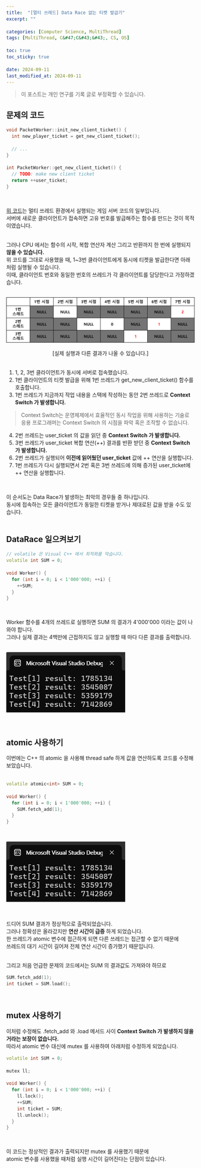 ```yaml
---
title:  "[멀티 쓰레드] Data Race 없는 티켓 발급기"
excerpt: ""

categories: [Computer Science, MultiThread]
tags: [MultiThread, C&#47;C&#43;&#43;, CS, OS]

toc: true
toc_sticky: true
 
date: 2024-09-11
last_modified_at: 2024-09-11
---
```


> 이 포스트는 개인 연구를 기록 글로 부정확할 수 있습니다.

## 문제의 코드 

```c++
void PacketWorker::init_new_client_ticket() {
  int new_player_ticket = get_new_client_ticket();

  // ...
}

int PacketWorker::get_new_client_ticket() {
  // TODO: make new client ticket
  return ++user_ticket;
}
```

<br/>

[위 코드](https://github.com/Mgcllee/PokeHunter/blob/f55dfcb26e4dfe95dd4deed97fe2813522de2eed/PokeHunter_Server/MainServer/PacketWorker.cpp#L91)는 멀티 쓰레드 환경에서 실행되는 게임 서버 코드의 일부입니다.  
서버에 새로운 클라이언트가 접속하면 고유 번호를 발급해주는 함수를 만드는 것이 목적이였습니다.  
<br/>

그러나 CPU 에서는 함수의 시작, 복합 연산자 계산 그리고 반환까지 한 번에 실행되지 **않을 수 있습니다.**  
위 코드를 그대로 사용했을 때, 1~3번 클라이언트에게 동시에 티켓을 발급한다면 아래처럼 실행될 수 있습니다.  
이때, 클라이언트 번호와 동일한 번호의 쓰레드가 각 클라이언트를 담당한다고 가정하겠습니다.  
<br/>

![DataRace01](/assets/img/MultiThread/DataRace_01.png)  

<center>[실제 실행과 다른 결과가 나올 수 있습니다.]</center>

<br/>

1. 1, 2, 3번 클라이언트가 동시에 서버로 접속했습니다.  
2. 1번 클라이언트의 티켓 발급을 위해 1번 쓰레드가 get_new_client_ticket() 함수를 호출합니다.  
3. 1번 쓰레드가 지금까지 작업 내용을 스택에 작성하는 동안 2번 쓰레드로 **Context Switch 가 발생합니다.**  

> Context Switch는 운영체제에서 효율적인 동시 작업을 위해 사용하는 기술로  
> 응용 프로그래머는 Context Switch 의 시점을 파악 혹은 조작할 수 없습니다.  

4. 2번 쓰레드는 user_ticket 의 값을 읽던 중 **Context Switch 가 발생합니다.**  
5. 3번 쓰레드가 user_ticket 복합 연산(++) 결과를 반환 받던 중 **Context Switch 가 발생합니다.**  
6. 2번 쓰레드가 실행되어 **이전에 읽어뒀던 user_ticket** 값에 ++ 연산을 실행합니다.  
7. 1번 쓰레드가 다시 실행되면서 2번 혹은 3번 쓰레드에 의해 증가된 user_ticket에 ++ 연산을 실행합니다.  

<br/>

이 순서도는 Data Race가 발생하는 최악의 경우들 중 하나입니다.  
동시에 접속하는 모든 클라이언트가 동일한 티켓을 받거나 제대로된 값을 받을 수도 있습니다.  
<br/>

## DataRace 일으켜보기

```c++
// volatile 은 Visual C++ 에서 최적화를 막습니다.
volatile int SUM = 0;

void Worker() {
  for (int i = 0; i < 1'000'000; ++i) {
    ++SUM;
  }
}
```
<br/>

Worker 함수를 4개의 쓰레드로 실행하면 SUM 의 결과가 4'000'000 이라는 값이 나와야 합니다.  
그러나 실제 결과는 4백만에 근접하지도 않고 실행할 때 마다 다른 결과를 출력합니다.  
<br/>

![DataRace_02](/assets/img/MultiThread/DataRace_02.png)  

<br/>

## atomic 사용하기

이번에는 C++ 의 atomic 을 사용해 thread safe 하게 값을 연산하도록 코드를 수정해 보았습니다.  
<br/>

```c++
volatile atomic<int> SUM = 0;

void Worker() {
  for (int i = 0; i < 1'000'000; ++i) {
    SUM.fetch_add(1);
  }
}
```

<br/>

![DataRace_02](/assets/img/MultiThread/DataRace_02.png)  

<br/>

드디어 SUM 결과가 정상적으로 출력되었습니다.  
그러나 정확성은 올라갔지만 **연산 시간이 급증** 하게 되었습니다.  
한 쓰레드가 atomic 변수에 접근하게 되면 다른 쓰레드는 접근할 수 없기 때문에  
쓰레드의 대기 시간이 길어져 전체 연산 시간이 증가했기 때문입니다.  
<br/>

그리고 처음 언급한 문제의 코드에서는 SUM 의 결과값도 가져와야 하므로  

```c++
SUM.fetch_add(1);
int ticket = SUM.load();
```

<br/>

## mutex 사용하기

이처럼 수정해도 .fetch_add 와 .load 메서드 사이 **Context Switch 가 발생하지 않을 거라는 보장이 없습니다.**  
따라서 atomic 변수 대신에 mutex 를 사용하여 아래처럼 수정하게 되었습니다.  

```c++
volatile int SUM = 0;

mutex ll;

void Worker() {
  for (int i = 0; i < 1'000'000; ++i) {
    ll.lock();
    ++SUM;
    int ticket = SUM;
    ll.unlock();
  }
}
```

<br/>

이 코드는 정상적인 결과가 출력되지만 mutex 를 사용했기 때문에  
atomic 변수를 사용했을 때처럼 실행 시간이 길어진다는 단점이 있습니다.  
<br/>
